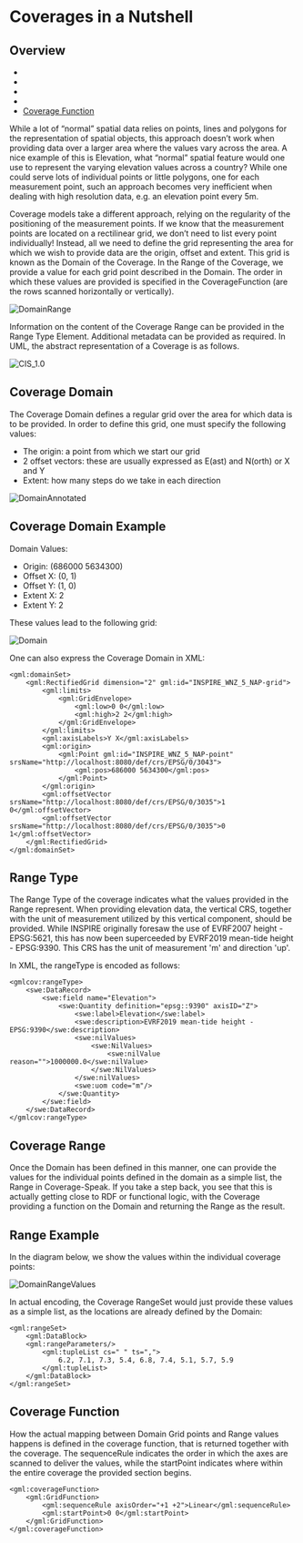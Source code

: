 # Coverages in a Nutshell
## Overview
- []()
- []()
- []()
- []()
- [Coverage Function](./nutshell.md#coverage-function)




While a lot of “normal” spatial data relies on points, lines and polygons for the representation of spatial objects, this approach doesn’t work when providing data over a larger area where the values vary across the area. A nice example of this is Elevation, what “normal” spatial feature would one use to represent the varying elevation values across a country? While one could serve lots of individual points or little polygons, one for each measurement point, such an approach becomes very inefficient when dealing with high resolution data, e.g. an elevation point every 5m.

Coverage models take a different approach, relying on the regularity of the positioning of the measurement points. If we know that the measurement points are located on a rectilinear grid, we don’t need to list every point individually! Instead, all we need to define the grid representing the area for which we wish to provide data are the origin, offset and extent. This grid is known as the Domain of the Coverage. In the Range of the Coverage, we provide a value for each grid point described in the Domain. The order in which these values are provided is specified in the CoverageFunction (are the rows scanned  horizontally or vertically).

![DomainRange](./pix/DomainRangeS.png)

Information on the content of the Coverage Range can be provided in the Range Type Element. Additional metadata can be provided as required. In UML, the abstract representation of a Coverage is as follows.

![CIS_1.0](./pix/CIS_1.0.png)


## Coverage Domain

The Coverage Domain defines a regular grid over the area for which data is to be provided. In order to define this grid, one must specify the following values:
- The origin: a point from which we start our grid
- 2 offset vectors: these are usually expressed as E(ast) and N(orth) or X and Y
- Extent: how many steps do we take in each direction

![DomainAnnotated](./pix/DomainAnnotatedS.png)


## Coverage Domain Example

Domain Values:
- Origin: (686000 5634300)
- Offset X: (0, 1)
- Offset Y: (1, 0)
- Extent X: 2
- Extent Y: 2

These values lead to the following grid:

![Domain](./pix/DomainS.png)

One can also express the Coverage Domain in XML:

```
<gml:domainSet>
	<gml:RectifiedGrid dimension="2" gml:id="INSPIRE_WNZ_5_NAP-grid">
		<gml:limits>
			<gml:GridEnvelope>
				<gml:low>0 0</gml:low>
				<gml:high>2 2</gml:high>
			</gml:GridEnvelope>
		</gml:limits>
		<gml:axisLabels>Y X</gml:axisLabels>
		<gml:origin>
			<gml:Point gml:id="INSPIRE_WNZ_5_NAP-point" srsName="http://localhost:8080/def/crs/EPSG/0/3043">
				<gml:pos>686000 5634300</gml:pos>
			</gml:Point>
		</gml:origin>
		<gml:offsetVector srsName="http://localhost:8080/def/crs/EPSG/0/3035">1 0</gml:offsetVector>
		<gml:offsetVector srsName="http://localhost:8080/def/crs/EPSG/0/3035">0 1</gml:offsetVector>
	</gml:RectifiedGrid>
</gml:domainSet>
```

## Range Type
The Range Type of the coverage indicates what the values provided in the Range represent. When providing elevation data, the vertical CRS, together with the unit of measurement utilized by this vertical component, should be provided. While INSPIRE originally foresaw the use of EVRF2007 height - EPSG:5621, this has now been superceeded by EVRF2019 mean-tide height - EPSG:9390. This CRS has the unit of measurement 'm' and direction 'up'.

In XML, the rangeType is encoded as follows:

```
<gmlcov:rangeType>
    <swe:DataRecord>
        <swe:field name="Elevation">
            <swe:Quantity definition="epsg::9390" axisID="Z">
                <swe:label>Elevation</swe:label>
                <swe:description>EVRF2019 mean-tide height - EPSG:9390</swe:description>
                <swe:nilValues>
                    <swe:NilValues>
                        <swe:nilValue reason="">1000000.0</swe:nilValue>
                    </swe:NilValues>
                </swe:nilValues>
                <swe:uom code="m"/>
            </swe:Quantity>
        </swe:field>
    </swe:DataRecord>
</gmlcov:rangeType>
```

## Coverage Range
Once the Domain has been defined in this manner, one can provide the values for the individual points defined in the domain as a simple list, the Range in Coverage-Speak. If you take a step back, you see that this is actually getting close to RDF or functional logic, with the Coverage providing a function on the Domain and returning the Range as the result.
## Range Example
In the diagram below, we show the values within the individual coverage points:

![DomainRangeValues](./pix/DomainRangeValuesS.png)
 
In actual encoding, the Coverage RangeSet would just provide these values as a simple list, as the locations are already defined by the Domain:

```
<gml:rangeSet>
	<gml:DataBlock>
	<gml:rangeParameters/>
		<gml:tupleList cs=" " ts=",">
			6.2, 7.1, 7.3, 5.4, 6.8, 7.4, 5.1, 5.7, 5.9
		</gml:tupleList>
	</gml:DataBlock>
</gml:rangeSet>
```

## Coverage Function

How the actual mapping between Domain Grid points and Range values happens is defined in the coverage function, that is returned together with the coverage. The sequenceRule indicates the order in which the axes are scanned to deliver the values, while the startPoint indicates where within the entire coverage the provided section begins.

```
<gml:coverageFunction>
	<gml:GridFunction>
		<gml:sequenceRule axisOrder="+1 +2">Linear</gml:sequenceRule>
		<gml:startPoint>0 0</gml:startPoint>
	</gml:GridFunction>
</gml:coverageFunction>
```
